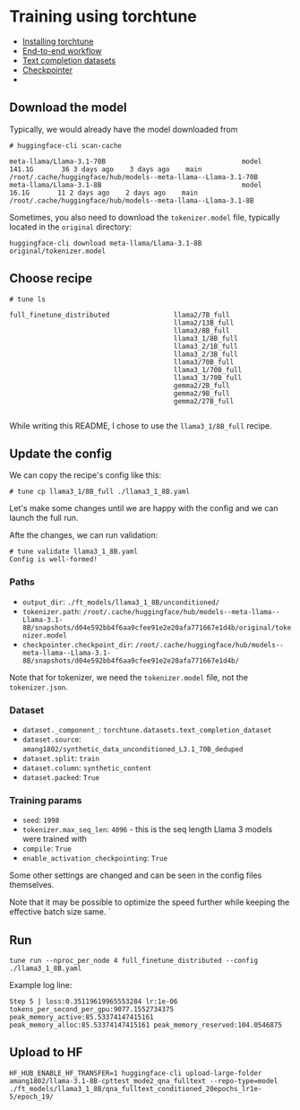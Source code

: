 # Training using torchtune

- [Installing torchtune](https://pytorch.org/torchtune/stable/install.html)
- [End-to-end workflow](https://pytorch.org/torchtune/stable/tutorials/e2e_flow.html)
- [Text completion datasets](https://pytorch.org/torchtune/stable/basics/text_completion_datasets.html)
- [Checkpointer](https://pytorch.org/torchtune/stable/deep_dives/checkpointer.html)
- 

## Download the model

Typically, we would already have the model downloaded from 

```
# huggingface-cli scan-cache

meta-llama/Llama-3.1-70B                                  model           141.1G       36 3 days ago    3 days ago    main /root/.cache/huggingface/hub/models--meta-llama--Llama-3.1-70B                                    
meta-llama/Llama-3.1-8B                                   model            16.1G       11 2 days ago    2 days ago    main /root/.cache/huggingface/hub/models--meta-llama--Llama-3.1-8B
```

Sometimes, you also need to download the `tokenizer.model` file, typically located in the `original` directory:

```
huggingface-cli download meta-llama/Llama-3.1-8B original/tokenizer.model
```

## Choose recipe

```
# tune ls

full_finetune_distributed                llama2/7B_full                          
                                         llama2/13B_full                         
                                         llama3/8B_full                          
                                         llama3_1/8B_full                        
                                         llama3_2/1B_full                        
                                         llama3_2/3B_full                        
                                         llama3/70B_full                         
                                         llama3_1/70B_full                       
                                         llama3_3/70B_full
                                         gemma2/2B_full                          
                                         gemma2/9B_full                          
                                         gemma2/27B_full                         
            
```

While writing this README, I chose to use the `llama3_1/8B_full` recipe.

## Update the config
We can copy the recipe's config like this:

```
# tune cp llama3_1/8B_full ./llama3_1_8B.yaml
```

Let's make some changes until we are happy with the config and we can launch the full run.

Afte the changes, we can run validation:

```
# tune validate llama3_1_8B.yaml 
Config is well-formed!
```

### Paths

- `output_dir`: `./ft_models/llama3_1_8B/unconditioned/`
- `tokenizer.path`: `/root/.cache/huggingface/hub/models--meta-llama--Llama-3.1-8B/snapshots/d04e592bb4f6aa9cfee91e2e20afa771667e1d4b/original/tokenizer.model`
- `checkpointer.checkpoint_dir`: `/root/.cache/huggingface/hub/models--meta-llama--Llama-3.1-8B/snapshots/d04e592bb4f6aa9cfee91e2e20afa771667e1d4b/`

Note that for tokenizer, we need the `tokenizer.model` file, not the `tokenizer.json`.

### Dataset

- `dataset._component_`: `torchtune.datasets.text_completion_dataset`
- `dataset.source`: `amang1802/synthetic_data_unconditioned_L3.1_70B_deduped`
- `dataset.split`: `train`
- `dataset.column`: `synthetic_content`
- `dataset.packed`: `True`

### Training params
- `seed`: `1998`
- `tokenizer.max_seq_len`: `4096` - this is the seq length Llama 3 models were trained with
- `compile`: `True`
- `enable_activation_checkpointing`: `True`

Some other settings are changed and can be seen in the config files themselves.

Note that it may be possible to optimize the speed further while keeping the effective batch size same.
`
## Run

```
tune run --nproc_per_node 4 full_finetune_distributed --config ./llama3_1_8B.yaml
```

Example log line:

```
Step 5 | loss:0.35119619965553284 lr:1e-06 tokens_per_second_per_gpu:9077.1552734375 peak_memory_active:85.53374147415161 peak_memory_alloc:85.53374147415161 peak_memory_reserved:104.0546875
```

## Upload to HF

```
HF_HUB_ENABLE_HF_TRANSFER=1 huggingface-cli upload-large-folder amang1802/llama-3.1-8B-cpttest_mode2_qna_fulltext --repo-type=model ./ft_models/llama3_1_8B/qna_fulltext_conditioned_20epochs_lr1e-5/epoch_19/

```

